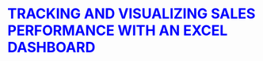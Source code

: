 <h1 style="color: blue;"><strong>TRACKING AND VISUALIZING SALES PERFORMANCE WITH AN EXCEL DASHBOARD</strong></h1>
